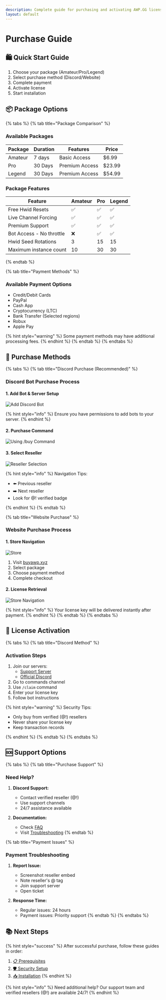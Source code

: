 ```yaml
---
description: Complete guide for purchasing and activating AWP.GG licenses
layout: default
---
```


# Purchase Guide

## 🛍️ Quick Start Guide

1. Choose your package (Amateur/Pro/Legend)
2. Select purchase method (Discord/Website)
3. Complete payment
4. Activate license
5. Start installation

## 📦 Package Options

{% tabs %}
{% tab title="Package Comparison" %}

### Available Packages

| Package | Duration | Features | Price |
|---------|----------|-----------|-------|
| Amateur | 7 days | Basic Access | $6.99 |
| Pro | 30 Days | Premium Access | $23.99 |
| Legend | 30 Days | Premium Access | $54.99 |

### Package Features

| Feature | Amateur | Pro | Legend |
|---------|---------|------|--------|
| Free Hwid Resets | ✅ | ✅ | ✅ |
| Live Channel Forcing | ✅ | ✅ | ✅ |
| Premium Support | ✅ | ✅ | ✅ |
| Bot Access - No throttle| ❌ | ✅ | ✅ |
| Hwid Seed Rotations | 3 | 15 | 15 |
| Maximum instance count | 10 | 30 | 30 |

{% endtab %}

{% tab title="Payment Methods" %}

### Available Payment Options

* Credit/Debit Cards
* PayPal
* Cash App
* Cryptocurrency (LTC)
* Bank Transfer (Selected regions)
* Robux
* Apple Pay

{% hint style="warning" %}
Some payment methods may have additional processing fees.
{% endhint %}
{% endtab %}
{% endtabs %}

## 🛒 Purchase Methods

{% tabs %}
{% tab title="Discord Purchase (Recommended)" %}

### Discord Bot Purchase Process

#### 1. Add Bot & Server Setup

![Add Discord Bot](/images/bot-help/purchase-help1.png)

{% hint style="info" %}
Ensure you have permissions to add bots to your server.
{% endhint %}

#### 2. Purchase Command

![Using /buy Command](/images/bot-help/purchase-help2.png)

#### 3. Select Reseller

![Reseller Selection](/images/bot-help/purchase-help3.png)

{% hint style="info" %}
Navigation Tips:

* ⬅️ Previous reseller
* ➡️ Next reseller
* Look for @! verified badge

{% endhint %}
{% endtab %}

{% tab title="Website Purchase" %}

### Website Purchase Process

#### 1. Store Navigation

![Store](/images/website-help/help-1.png)

1. Visit [buyawp.xyz](https://buyawp.xyz)
2. Select package
3. Choose payment method
4. Complete checkout

#### 2. License Retrieval

![Store Navigation](/images/website-help/help-2.png)

{% hint style="info" %}
Your license key will be delivered instantly after payment.
{% endhint %}
{% endtab %}
{% endtabs %}

## 🔑 License Activation

{% tabs %}
{% tab title="Discord Method" %}

### Activation Steps

1. Join our servers:
   * [Support Server](https://discord.gg/buyawp)
   * [Official Discord](https://discord.gg/awpgg)
2. Go to commands channel
3. Use `/claim` command
4. Enter your license key
5. Follow bot instructions

{% hint style="warning" %}
Security Tips:

* Only buy from verified (@!) resellers
* Never share your license key
* Keep transaction records

{% endhint %}
{% endtab %}
{% endtabs %}

## 🆘 Support Options

{% tabs %}
{% tab title="Purchase Support" %}

### Need Help?

1. **Discord Support:**
   * Contact verified reseller (@!)
   * Use support channels
   * 24/7 assistance available

2. **Documentation:**
   * Check [FAQ](../additional-resources/faq.md)
   * Visit [Troubleshooting](../additional-resources/troubleshooting.md)
{% endtab %}

{% tab title="Payment Issues" %}

### Payment Troubleshooting

1. **Report Issue:**
   * Screenshot reseller embed
   * Note reseller's @ tag
   * Join support server
   * Open ticket

2. **Response Time:**
   * Regular issues: 24 hours
   * Payment issues: Priority support
{% endtab %}
{% endtabs %}

## 📚 Next Steps

{% hint style="success" %}
After successful purchase, follow these guides in order:

1. [📋 Prerequisites](../getting-started/prerequisites.md)
2. [🛡️ Security Setup](../getting-started/security-setup.md)
3. [📥 Installation](../getting-started/installation.md)
{% endhint %}

{% hint style="info" %}
Need additional help? Our support team and verified resellers (@!) are available 24/7!
{% endhint %}
